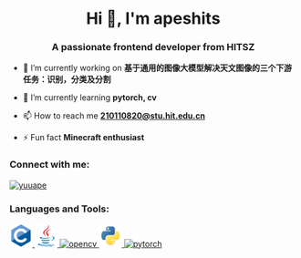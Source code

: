 <h1 align="center">Hi 👋, I'm apeshits</h1>
<h3 align="center">A passionate frontend developer from HITSZ</h3>

- 🔭 I’m currently working on **基于通用的图像大模型解决天文图像的三个下游任务：识别，分类及分割**

- 🌱 I’m currently learning **pytorch, cv**

- 📫 How to reach me **210110820@stu.hit.edu.cn**

- ⚡ Fun fact **Minecraft enthusiast**

<h3 align="left">Connect with me:</h3>
<p align="left">
<a href="https://kaggle.com/yuuape" target="blank"><img align="center" src="https://raw.githubusercontent.com/rahuldkjain/github-profile-readme-generator/master/src/images/icons/Social/kaggle.svg" alt="yuuape" height="30" width="40" /></a>
</p>

<h3 align="left">Languages and Tools:</h3>
<p align="left"> <a href="https://www.cprogramming.com/" target="_blank" rel="noreferrer"> <img src="https://raw.githubusercontent.com/devicons/devicon/master/icons/c/c-original.svg" alt="c" width="40" height="40"/> </a> <a href="https://www.java.com" target="_blank" rel="noreferrer"> <img src="https://raw.githubusercontent.com/devicons/devicon/master/icons/java/java-original.svg" alt="java" width="40" height="40"/> </a> <a href="https://opencv.org/" target="_blank" rel="noreferrer"> <img src="https://www.vectorlogo.zone/logos/opencv/opencv-icon.svg" alt="opencv" width="40" height="40"/> </a> <a href="https://www.python.org" target="_blank" rel="noreferrer"> <img src="https://raw.githubusercontent.com/devicons/devicon/master/icons/python/python-original.svg" alt="python" width="40" height="40"/> </a> <a href="https://pytorch.org/" target="_blank" rel="noreferrer"> <img src="https://www.vectorlogo.zone/logos/pytorch/pytorch-icon.svg" alt="pytorch" width="40" height="40"/> </a> </p>
